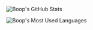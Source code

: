 ![Boop's GitHub Stats](https://github-readme-stats.vercel.app/api?username=boopxyz&show_icons=true&theme=synthwave)

![Boop's Most Used Languages](https://github-readme-stats.vercel.app/api/top-langs/?username=boopxyz&layout=compact&langs_count=8)
